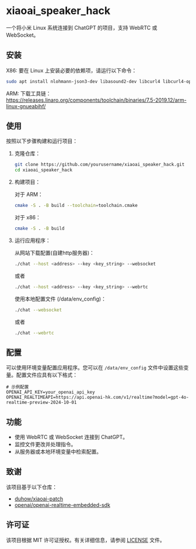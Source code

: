 # xiaoai_speaker_hack

一个将小米 Linux 系统连接到 ChatGPT 的项目，支持 WebRTC 或 WebSocket。

## 安装

X86:
要在 Linux 上安装必要的依赖项，请运行以下命令：

```sh
sudo apt install nlohmann-json3-dev libasound2-dev libcurl4 libcurl4-openssl-dev libopus-dev libwebsockets-dev
```
ARM:
下载工具链：
https://releases.linaro.org/components/toolchain/binaries/7.5-2019.12/arm-linux-gnueabihf/

## 使用

按照以下步骤构建和运行项目：

1. 克隆仓库：
    ```sh
    git clone https://github.com/yourusername/xiaoai_speaker_hack.git
    cd xiaoai_speaker_hack
    ```

2. 构建项目：

    对于 ARM：
    ```sh
    cmake -S . -B build --toolchain=toolchain.cmake
    ```
    对于 x86：
    ```sh
    cmake -S . -B build
    ``` 

3. 运行应用程序：

    从网站下载配置(自建http服务器)：
    ```sh
    ./chat --host <address> --key <key_string> --websocket
    ```

    或者

    ```sh
    ./chat --host <address> --key <key_string> --webrtc
    ```

    使用本地配置文件 (/data/env_config)：
    ```sh
    ./chat --websocket
    ```

    或者

    ```sh
    ./chat --webrtc
    ```

## 配置

可以使用环境变量配置应用程序。您可以在 `/data/env_config` 文件中设置这些变量。配置文件应具有以下格式：

```
# 示例配置
OPENAI_API_KEY=your_openai_api_key
OPENAI_REALTIMEAPI=https://api.openai-hk.com/v1/realtime?model=gpt-4o-realtime-preview-2024-10-01
```

## 功能

- 使用 WebRTC 或 WebSocket 连接到 ChatGPT。
- 监控文件更改并处理指令。
- 从服务器或本地环境变量中检索配置。

## 致谢

该项目基于以下仓库：

- [duhow/xiaoai-patch](https://github.com/duhow/xiaoai-patch)
- [openai/openai-realtime-embedded-sdk](https://github.com/openai/openai-realtime-embedded-sdk)

## 许可证

该项目根据 MIT 许可证授权。有关详细信息，请参阅 [LICENSE](LICENSE) 文件。